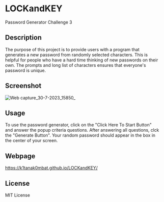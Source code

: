 # LOCKandKEY
Password Generator Challenge 3
## Description

The purpose of this project is to provide users with a program that generates a new password from randomly selected characters. This is helpful for people who have a hard time thinking of new passwords on their own. The prompts and long list of characters ensures that everyone's password is unique.

## Screenshot

![Web capture_30-7-2023_15850_](https://github.com/K1tanaK0mbat/LOCKandKEY/assets/134855189/73300be8-0e23-4f33-a634-4abe4e07dd01)

## Usage

To use the password generator, click on the "Click Here To Start Button" and answer the popup criteria questions. After answering all questions, clck the "Generate Button". Your random password should appear in the box in the center of your screen.
 
## Webpage
https://k1tanak0mbat.github.io/LOCKandKEY/

## License
MIT License

